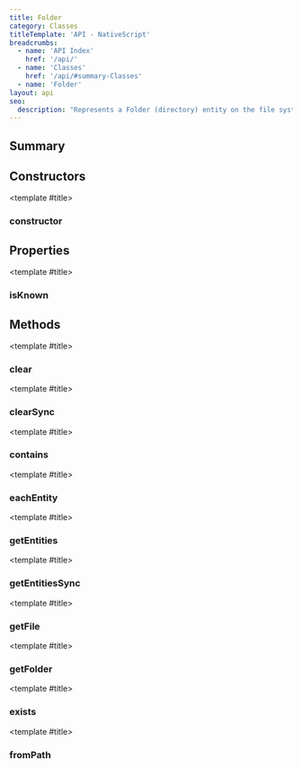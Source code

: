 ```yaml
---
title: Folder
category: Classes
titleTemplate: 'API - NativeScript'
breadcrumbs: 
  - name: 'API Index'
    href: '/api/'
  - name: 'Classes'
    href: '/api/#summary-Classes'
  - name: 'Folder'
layout: api
seo:
  description: "Represents a Folder (directory) entity on the file system."
---
```


<!-- This page is auto generated, do not edit manually. -->
<!-- Run "yarn generate:api-docs" to regenerate -->

<script setup lang="ts">
  import { provide } from "vue";
  import API_DATA from "./Folder.data.json";
  
  provide('API_DATA', API_DATA);
</script>

<APIRefHierarchy v-once />

<APIRefComment commentBase64="eyJibG9ja1RhZ3MiOltdLCJtb2RpZmllclRhZ3MiOnt9LCJzdW1tYXJ5IjpbeyJraW5kIjoidGV4dCIsInRleHQiOiJSZXByZXNlbnRzIGEgRm9sZGVyIChkaXJlY3RvcnkpIGVudGl0eSBvbiB0aGUgZmlsZSBzeXN0ZW0uIn1dfQ==" v-once />

## <Heading ignore>Summary</Heading>

<APIRefSummary v-once />

## Constructors

<div class="">

<APIRef for="1876" v-once>

<template #title>

### constructor

</template>

</APIRef>

</div>

## Properties

<div class="">

<APIRef for="1878" v-once>

<template #title>

### isKnown

</template>

</APIRef>

</div>

## Methods

<div class="">

<APIRef for="1882" v-once>

<template #title>

### clear

</template>

</APIRef>

</div>

<div class="">

<APIRef for="1884" v-once>

<template #title>

### clearSync

</template>

</APIRef>

</div>

<div class="">

<APIRef for="1879" v-once>

<template #title>

### contains

</template>

</APIRef>

</div>

<div class="">

<APIRef for="1904" v-once>

<template #title>

### eachEntity

</template>

</APIRef>

</div>

<div class="">

<APIRef for="1896" v-once>

<template #title>

### getEntities

</template>

</APIRef>

</div>

<div class="">

<APIRef for="1898" v-once>

<template #title>

### getEntitiesSync

</template>

</APIRef>

</div>

<div class="">

<APIRef for="1890" v-once>

<template #title>

### getFile

</template>

</APIRef>

</div>

<div class="">

<APIRef for="1893" v-once>

<template #title>

### getFolder

</template>

</APIRef>

</div>

<div class="isStatic">

<APIRef for="1873" v-once>

<template #title>

### exists

</template>

</APIRef>

</div>

<div class="isStatic">

<APIRef for="1870" v-once>

<template #title>

### fromPath

</template>

</APIRef>

</div>
